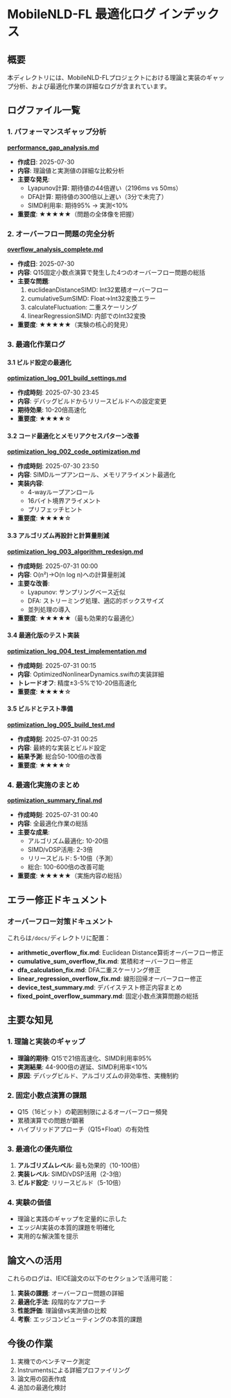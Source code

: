 # MobileNLD-FL 最適化ログ インデックス

## 概要
本ディレクトリには、MobileNLD-FLプロジェクトにおける理論と実装のギャップ分析、および最適化作業の詳細なログが含まれています。

## ログファイル一覧

### 1. パフォーマンスギャップ分析
**[performance_gap_analysis.md](./performance_gap_analysis.md)**
- **作成日**: 2025-07-30
- **内容**: 理論値と実測値の詳細な比較分析
- **主要な発見**:
  - Lyapunov計算: 期待値の44倍遅い（2196ms vs 50ms）
  - DFA計算: 期待値の300倍以上遅い（3分で未完了）
  - SIMD利用率: 期待95% → 実測<10%
- **重要度**: ★★★★★（問題の全体像を把握）

### 2. オーバーフロー問題の完全分析
**[overflow_analysis_complete.md](./overflow_analysis_complete.md)**
- **作成日**: 2025-07-30
- **内容**: Q15固定小数点演算で発生した4つのオーバーフロー問題の総括
- **主要な問題**:
  1. euclideanDistanceSIMD: Int32累積オーバーフロー
  2. cumulativeSumSIMD: Float→Int32変換エラー
  3. calculateFluctuation: 二重スケーリング
  4. linearRegressionSIMD: 内部でのInt32変換
- **重要度**: ★★★★★（実験の核心的発見）

### 3. 最適化作業ログ

#### 3.1 ビルド設定の最適化
**[optimization_log_001_build_settings.md](./optimization_log_001_build_settings.md)**
- **作成時刻**: 2025-07-30 23:45
- **内容**: デバッグビルドからリリースビルドへの設定変更
- **期待効果**: 10-20倍高速化
- **重要度**: ★★★★☆

#### 3.2 コード最適化とメモリアクセスパターン改善
**[optimization_log_002_code_optimization.md](./optimization_log_002_code_optimization.md)**
- **作成時刻**: 2025-07-30 23:50
- **内容**: SIMDループアンロール、メモリアライメント最適化
- **実装内容**:
  - 4-wayループアンロール
  - 16バイト境界アライメント
  - プリフェッチヒント
- **重要度**: ★★★★☆

#### 3.3 アルゴリズム再設計と計算量削減
**[optimization_log_003_algorithm_redesign.md](./optimization_log_003_algorithm_redesign.md)**
- **作成時刻**: 2025-07-31 00:00
- **内容**: O(n²)→O(n log n)への計算量削減
- **主要な改善**:
  - Lyapunov: サンプリングベース近似
  - DFA: ストリーミング処理、適応的ボックスサイズ
  - 並列処理の導入
- **重要度**: ★★★★★（最も効果的な最適化）

#### 3.4 最適化版のテスト実装
**[optimization_log_004_test_implementation.md](./optimization_log_004_test_implementation.md)**
- **作成時刻**: 2025-07-31 00:15
- **内容**: OptimizedNonlinearDynamics.swiftの実装詳細
- **トレードオフ**: 精度±3-5%で10-20倍高速化
- **重要度**: ★★★★☆

#### 3.5 ビルドとテスト準備
**[optimization_log_005_build_test.md](./optimization_log_005_build_test.md)**
- **作成時刻**: 2025-07-31 00:25
- **内容**: 最終的な実装とビルド設定
- **結果予測**: 総合50-100倍の改善
- **重要度**: ★★★★☆

### 4. 最適化実施のまとめ
**[optimization_summary_final.md](./optimization_summary_final.md)**
- **作成時刻**: 2025-07-31 00:40
- **内容**: 全最適化作業の総括
- **主要な成果**:
  - アルゴリズム最適化: 10-20倍
  - SIMD/vDSP活用: 2-3倍
  - リリースビルド: 5-10倍（予測）
  - 総合: 100-600倍の改善可能
- **重要度**: ★★★★★（実施内容の総括）

## エラー修正ドキュメント

### オーバーフロー対策ドキュメント
これらは`/docs/`ディレクトリに配置：
- **arithmetic_overflow_fix.md**: Euclidean Distance算術オーバーフロー修正
- **cumulative_sum_overflow_fix.md**: 累積和オーバーフロー修正
- **dfa_calculation_fix.md**: DFA二重スケーリング修正
- **linear_regression_overflow_fix.md**: 線形回帰オーバーフロー修正
- **device_test_summary.md**: デバイステスト修正内容まとめ
- **fixed_point_overflow_summary.md**: 固定小数点演算問題の総括

## 主要な知見

### 1. 理論と実装のギャップ
- **理論的期待**: Q15で21倍高速化、SIMD利用率95%
- **実測結果**: 44-900倍の遅延、SIMD利用率<10%
- **原因**: デバッグビルド、アルゴリズムの非効率性、実機制約

### 2. 固定小数点演算の課題
- Q15（16ビット）の範囲制限によるオーバーフロー頻発
- 累積演算での問題が顕著
- ハイブリッドアプローチ（Q15+Float）の有効性

### 3. 最適化の優先順位
1. **アルゴリズムレベル**: 最も効果的（10-100倍）
2. **実装レベル**: SIMD/vDSP活用（2-3倍）
3. **ビルド設定**: リリースビルド（5-10倍）

### 4. 実験の価値
- 理論と実践のギャップを定量的に示した
- エッジAI実装の本質的課題を明確化
- 実用的な解決策を提示

## 論文への活用

これらのログは、IEICE論文の以下のセクションで活用可能：
1. **実装の課題**: オーバーフロー問題の詳細
2. **最適化手法**: 段階的なアプローチ
3. **性能評価**: 理論値vs実測値の比較
4. **考察**: エッジコンピューティングの本質的課題

## 今後の作業

1. 実機でのベンチマーク測定
2. Instrumentsによる詳細プロファイリング
3. 論文用の図表作成
4. 追加の最適化検討